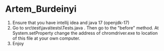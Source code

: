 # Artem_Burdeinyi
1. Ensure that you have intellij idea and java 17 (openjdk-17)
2. Go to src\test\java\tests\Tests.java . Then go to the "before" method. At System.setProperty change the address of chromdriver.exe to location of this file at your own computer.
3. Enjoy
